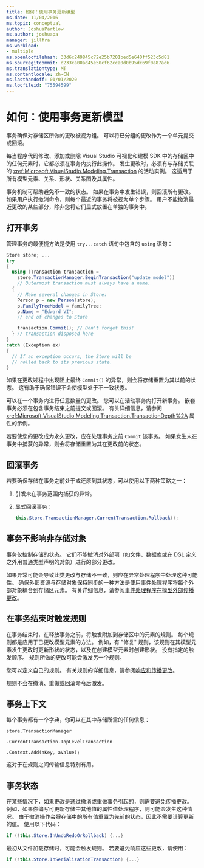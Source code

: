 ```yaml
---
title: 如何：使用事务更新模型
ms.date: 11/04/2016
ms.topic: conceptual
author: JoshuaPartlow
ms.author: joshuapa
manager: jillfra
ms.workload:
- multiple
ms.openlocfilehash: 33d6c249845c72e25b7201bed5e640ff523c5d81
ms.sourcegitcommit: d233ca00ad45e50cf62cca0d0b95dc69f0a87ad6
ms.translationtype: MT
ms.contentlocale: zh-CN
ms.lasthandoff: 01/01/2020
ms.locfileid: "75594599"
---
```

# <a name="how-to-use-transactions-to-update-the-model"></a>如何：使用事务更新模型
事务确保对存储区所做的更改被视为组。 可以将已分组的更改作为一个单元提交或回滚。

 每当程序代码修改、添加或删除 Visual Studio 可视化和建模 SDK 中的存储区中的任何元素时，它都必须在事务内执行此操作。 发生更改时，必须有与存储关联的 <xref:Microsoft.VisualStudio.Modeling.Transaction> 的活动实例。 这适用于所有模型元素、关系、形状、关系图及其属性。

 事务机制可帮助避免不一致的状态。 如果在事务中发生错误，则回滚所有更改。 如果用户执行撤消命令，则每个最近的事务将被视为单个步骤。 用户不能撤消最近更改的某些部分，除非您将它们显式放置在单独的事务中。

## <a name="opening-a-transaction"></a>打开事务
 管理事务的最便捷方法是使用 `try...catch` 语句中包含的 `using` 语句：

```csharp
Store store; ...
try
{
  using (Transaction transaction =
    store.TransactionManager.BeginTransaction("update model"))
    // Outermost transaction must always have a name.
  {
    // Make several changes in Store:
    Person p = new Person(store);
    p.FamilyTreeModel = familyTree;
    p.Name = "Edward VI";
    // end of changes to Store

    transaction.Commit(); // Don't forget this!
  } // transaction disposed here
}
catch (Exception ex)
{
  // If an exception occurs, the Store will be
  // rolled back to its previous state.
}
```

 如果在更改过程中出现阻止最终 `Commit()` 的异常，则会将存储重置为其以前的状态。 这有助于确保错误不会使模型处于不一致状态。

 可以在一个事务内进行任意数量的更改。 您可以在活动事务内打开新事务。 嵌套事务必须在包含事务结束之前提交或回滚。 有关详细信息，请参阅 <xref:Microsoft.VisualStudio.Modeling.Transaction.TransactionDepth%2A> 属性的示例。

 若要使您的更改成为永久更改，应在处理事务之前 `Commit` 该事务。 如果发生未在事务中捕获的异常，则会将存储重置为其在更改前的状态。

## <a name="rolling-back-a-transaction"></a>回滚事务
 若要确保存储在事务之前处于或还原到其状态，可以使用以下两种策略之一：

1. 引发未在事务范围内捕获的异常。

2. 显式回滚事务：

    ```csharp
    this.Store.TransactionManager.CurrentTransaction.Rollback();
    ```

## <a name="transactions-do-not-affect-non-store-objects"></a>事务不影响非存储对象
 事务仅控制存储的状态。 它们不能撤消对外部项（如文件、数据库或在 DSL 定义之外用普通类型声明的对象）进行的部分更改。

 如果异常可能会导致此类更改与存储不一致，则应在异常处理程序中处理这种可能性。 确保外部资源与存储对象保持同步的一种方法是使用事件处理程序将每个外部对象耦合到存储区元素。 有关详细信息，请参阅[事件处理程序在模型外部传播更改](../modeling/event-handlers-propagate-changes-outside-the-model.md)。

## <a name="rules-fire-at-the-end-of-a-transaction"></a>在事务结束时触发规则
 在事务结束时，在释放事务之前，将触发附加到存储区中的元素的规则。 每个规则都是应用于已更改模型元素的方法。 例如，有 "修复" 规则，该规则在其模型元素发生更改时更新形状的状态，以及在创建模型元素时创建形状。 没有指定的触发顺序。 规则所做的更改可能会激发另一个规则。

 您可以定义自己的规则。 有关规则的详细信息，请参阅[响应和传播更改](../modeling/responding-to-and-propagating-changes.md)。

 规则不会在撤消、重做或回滚命令后激发。

## <a name="transaction-context"></a>事务上下文
 每个事务都有一个字典，你可以在其中存储所需的任何信息：

 `store.TransactionManager`

 `.CurrentTransaction.TopLevelTransaction`

 `.Context.Add(aKey, aValue);`

 这对于在规则之间传输信息特别有用。

## <a name="transaction-state"></a>事务状态
 在某些情况下，如果更改是通过撤消或重做事务引起的，则需要避免传播更改。 例如，如果你编写可更新存储中其他值的属性值处理程序，则可能会发生这种情况。 由于撤消操作会将存储中的所有值重置为先前的状态，因此不需要计算更新的值。 使用以下代码：

```csharp
if (!this.Store.InUndoRedoOrRollback) {...}
```

 最初从文件加载存储时，可能会触发规则。 若要避免响应这些更改，请使用：

```csharp
if (!this.Store.InSerializationTransaction) {...}
```
